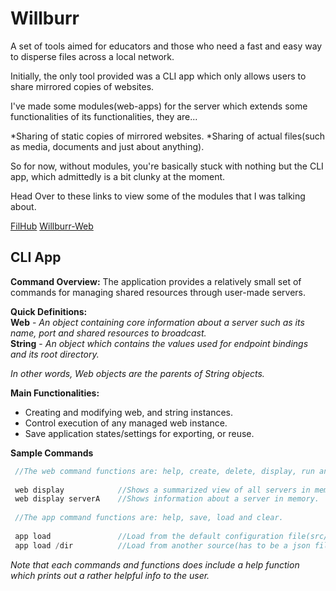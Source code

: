 # Willburr
A set of tools aimed for educators and those who need a fast and easy way to disperse files across a local network.

Initially, the only tool provided was a CLI app which only allows users to share mirrored copies of websites.

I've made some modules(web-apps) for the server which extends some functionalities of its functionalities, they are...

*Sharing of static copies of mirrored websites.
*Sharing of actual files(such as media, documents and just about anything).

So for now, without modules, you're basically stuck with nothing but the CLI app, which admittedly is a bit clunky at the moment.

Head Over to these links to view some of the modules that I was talking about.

[FilHub](http://github.com/MannyWeeb/filehub)
[Willburr-Web](http://github.com/MannyWeeb/willburr-web)


## CLI App

**Command Overview:**
The application provides a relatively small set of commands for managing shared resources through user-made servers.

**Quick Definitions:**<br/>
**Web**    - *An object containing core information about a server such as its name, port and shared resources to broadcast.*<br/>
**String** - *An object which contains the values used for endpoint bindings and its root directory.*<br/>

*In other words, Web objects are the parents of String objects.*


**Main Functionalities:**
* Creating and modifying web, and string instances.
* Control execution of any managed web instance.
* Save application states/settings for exporting, or reuse.

**Sample Commands**

```javascript
 //The web command functions are: help, create, delete, display, run and stop.
 
 web display            //Shows a summarized view of all servers in memory.
 web display serverA    //Shows information about a server in memory.
 
 //The app command functions are: help, save, load and clear.
 
 app load               //Load from the default configuration file(src/config/state.json)
 app load /dir          //Load from another source(has to be a json file).
```
*Note that each commands and functions does include a help function which prints out a rather helpful info to the user.*
